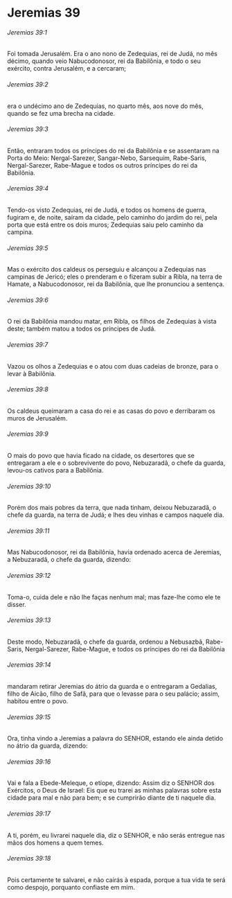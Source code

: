 # Jeremias 39

###### Jeremias 39:1

Foi tomada Jerusalém. Era o ano nono de Zedequias, rei de Judá, no mês décimo, quando veio Nabucodonosor, rei da Babilônia, e todo o seu exército, contra Jerusalém, e a cercaram;

###### Jeremias 39:2

era o undécimo ano de Zedequias, no quarto mês, aos nove do mês, quando se fez uma brecha na cidade.

###### Jeremias 39:3

Então, entraram todos os príncipes do rei da Babilônia e se assentaram na Porta do Meio: Nergal-Sarezer, Sangar-Nebo, Sarsequim, Rabe-Saris, Nergal-Sarezer, Rabe-Mague e todos os outros príncipes do rei da Babilônia.

###### Jeremias 39:4

Tendo-os visto Zedequias, rei de Judá, e todos os homens de guerra, fugiram e, de noite, saíram da cidade, pelo caminho do jardim do rei, pela porta que está entre os dois muros; Zedequias saiu pelo caminho da campina.

###### Jeremias 39:5

Mas o exército dos caldeus os perseguiu e alcançou a Zedequias nas campinas de Jericó; eles o prenderam e o fizeram subir a Ribla, na terra de Hamate, a Nabucodonosor, rei da Babilônia, que lhe pronunciou a sentença.

###### Jeremias 39:6

O rei da Babilônia mandou matar, em Ribla, os filhos de Zedequias à vista deste; também matou a todos os príncipes de Judá.

###### Jeremias 39:7

Vazou os olhos a Zedequias e o atou com duas cadeias de bronze, para o levar à Babilônia.

###### Jeremias 39:8

Os caldeus queimaram a casa do rei e as casas do povo e derribaram os muros de Jerusalém.

###### Jeremias 39:9

O mais do povo que havia ficado na cidade, os desertores que se entregaram a ele e o sobrevivente do povo, Nebuzaradã, o chefe da guarda, levou-os cativos para a Babilônia.

###### Jeremias 39:10

Porém dos mais pobres da terra, que nada tinham, deixou Nebuzaradã, o chefe da guarda, na terra de Judá; e lhes deu vinhas e campos naquele dia.

###### Jeremias 39:11

Mas Nabucodonosor, rei da Babilônia, havia ordenado acerca de Jeremias, a Nebuzaradã, o chefe da guarda, dizendo:

###### Jeremias 39:12

Toma-o, cuida dele e não lhe faças nenhum mal; mas faze-lhe como ele te disser.

###### Jeremias 39:13

Deste modo, Nebuzaradã, o chefe da guarda, ordenou a Nebusazbã, Rabe-Saris, Nergal-Sarezer, Rabe-Mague, e todos os príncipes do rei da Babilônia

###### Jeremias 39:14

mandaram retirar Jeremias do átrio da guarda e o entregaram a Gedalias, filho de Aicão, filho de Safã, para que o levasse para o seu palácio; assim, habitou entre o povo.

###### Jeremias 39:15

Ora, tinha vindo a Jeremias a palavra do SENHOR, estando ele ainda detido no átrio da guarda, dizendo:

###### Jeremias 39:16

Vai e fala a Ebede-Meleque, o etíope, dizendo: Assim diz o SENHOR dos Exércitos, o Deus de Israel: Eis que eu trarei as minhas palavras sobre esta cidade para mal e não para bem; e se cumprirão diante de ti naquele dia.

###### Jeremias 39:17

A ti, porém, eu livrarei naquele dia, diz o SENHOR, e não serás entregue nas mãos dos homens a quem temes.

###### Jeremias 39:18

Pois certamente te salvarei, e não cairás à espada, porque a tua vida te será como despojo, porquanto confiaste em mim.

